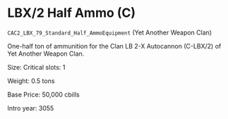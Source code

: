 # LBX/2 Half Ammo (C)

`CAC2_LBX_79_Standard_Half_AmmoEquipment` (Yet Another Weapon Clan)

One-half ton of ammunition for the Clan LB 2-X Autocannon (C-LBX/2) of Yet Another Weapon Clan.

Size: Critical slots: 1

Weight: 0.5 tons

Base Price: 50,000 cbills

Intro year: 3055

